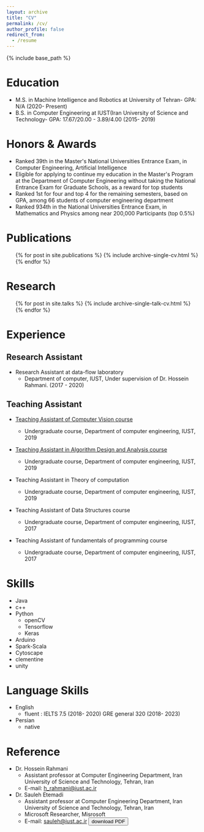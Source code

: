 ```yaml
---
layout: archive
title: "CV"
permalink: /cv/
author_profile: false
redirect_from:
  - /resume
---
```


{% include base_path %}

Education
======
* M.S. in Machine Intelligence and Robotics at University of Tehran- GPA: N/A (2020- Present)
* B.S. in Computer Engineering at IUST(Iran University of Science and Technology- GPA: 17.67/20.00 - 3.89/4.00  (2015- 2019)

Honors & Awards
======
* Ranked 39th in the Master's National Universities Entrance Exam, in Computer Engineering, Artificial Intelligence
* Eligible for applying to continue my education in the Master's Program at the Department of Computer Engineering  without taking the National Entrance Exam for Graduate Schools, as a reward for top students
* Ranked 1st for four and top 4 for the remaining semesters, based on GPA, among 66 students of computer engineering department
* Ranked 934th in the National Universities Entrance Exam, in Mathematics and Physics among near 200,000 Participants (top 0.5%)

Publications
======
  <ul>{% for post in site.publications %}
    {% include archive-single-cv.html %}
  {% endfor %}</ul>

Research
======
  <ul>{% for post in site.talks %}
    {% include archive-single-talk-cv.html %}
  {% endfor %}</ul>

Experience
======
## Research Assistant
* Research Assistant at data-flow laboratory
  * Department of computer, IUST, Under supervision of Dr. Hossein Rahmani.  (2017 - 2020)

## Teaching Assistant

* [Teaching Assistant of Computer Vision course](https://mnaderi98.github.io/Machine-Vision/home)
  * Undergraduate course, Department of computer engineering, IUST, 2019

* [Teaching Assistant in Algorithm Design and Analysis course](https://sauleh.github.io/ad97/)
  * Undergraduate course, Department of computer engineering, IUST, 2019

* Teaching Assistant in Theory of computation
  * Undergraduate course, Department of computer engineering, IUST, 2019

* Teaching Assistant of Data Structures course
  * Undergraduate course, Department of computer engineering, IUST, 2017

* Teaching Assistant of fundamentals of programming course
  * Undergraduate course, Department of computer engineering, IUST, 2017


Skills
======
  * Java
  * c++
  * Python
    * openCV
    * Tensorflow
    * Keras
  * Arduino
  * Spark-Scala
  * Cytoscape
  * clementine
  * unity


Language Skills
======
* English
  * fluent : IELTS 7.5 (2018- 2020)
             GRE general 320 (2018- 2023)
* Persian
  * native

Reference
======
* Dr. Hossein Rahmani
  * Assistant professor at Computer Engineering Department, Iran University of Science and Technology, Tehran, Iran
  * E-mail: h_rahmani@iust.ac.ir
* Dr. Sauleh Etemadi
  * Assistant professor at Computer Engineering Department, Iran University of Science and Technology, Tehran, Iran
  * Microsoft Researcher, Misrosoft
  * E-mail: sauleh@iust.ac.ir
<button name="button" onclick="https://banafshehkarimian.github.io/files/cv.pdf">download PDF</button>
